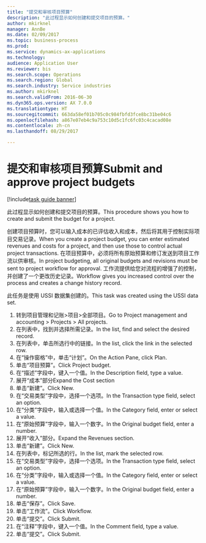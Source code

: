 ```yaml
--- 
title: "提交和审核项目预算"
description: "此过程显示如何创建和提交项目的预算。"
author: mkirknel
manager: AnnBe
ms.date: 02/09/2017
ms.topic: business-process
ms.prod: 
ms.service: dynamics-ax-applications
ms.technology: 
audience: Application User
ms.reviewer: bis
ms.search.scope: Operations
ms.search.region: Global
ms.search.industry: Service industries
ms.author: mkirknel
ms.search.validFrom: 2016-06-30
ms.dyn365.ops.version: AX 7.0.0
ms.translationtype: HT
ms.sourcegitcommit: 663da58ef01b705c0c984fbfd3fce8bc31be04c6
ms.openlocfilehash: a867e07eb4c9a753c10d5c1fc6fc03c4cacad08e
ms.contentlocale: zh-cn
ms.lasthandoff: 08/29/2017

---
```

# <a name="submit-and-approve-project-budgets"></a><span data-ttu-id="2b45d-103">提交和审核项目预算</span><span class="sxs-lookup"><span data-stu-id="2b45d-103">Submit and approve project budgets</span></span>

[!include[task guide banner](../../includes/task-guide-banner.md)]

<span data-ttu-id="2b45d-104">此过程显示如何创建和提交项目的预算。</span><span class="sxs-lookup"><span data-stu-id="2b45d-104">This procedure shows you how to create and submit the budget for a project.</span></span> 

<span data-ttu-id="2b45d-105">创建项目预算时，您可以输入成本的已评估收入和成本，然后将其用于控制实际项目交易记录。</span><span class="sxs-lookup"><span data-stu-id="2b45d-105">When you create a project budget, you can enter estimated revenues and costs for a project, and then use those to control actual project transactions.</span></span> <span data-ttu-id="2b45d-106">在项目预算中，必须将所有原始预算和修订发送到项目工作流以供审核。</span><span class="sxs-lookup"><span data-stu-id="2b45d-106">In project budgeting, all original budgets and revisions must be sent to project workflow for approval.</span></span> <span data-ttu-id="2b45d-107">工作流提供给您对流程的增强了的控制，并创建了一个更改历史记录。</span><span class="sxs-lookup"><span data-stu-id="2b45d-107">Workflow gives you increased control over the process and creates a change history record.</span></span>

<span data-ttu-id="2b45d-108">此任务是使用 USSI 数据集创建的。</span><span class="sxs-lookup"><span data-stu-id="2b45d-108">This task was created using the USSI data set.</span></span>

1. <span data-ttu-id="2b45d-109">转到项目管理和记账>项目>全部项目。</span><span class="sxs-lookup"><span data-stu-id="2b45d-109">Go to Project management and accounting > Projects > All projects.</span></span>
2. <span data-ttu-id="2b45d-110">在列表中，找到并选择所需记录。</span><span class="sxs-lookup"><span data-stu-id="2b45d-110">In the list, find and select the desired record.</span></span>
3. <span data-ttu-id="2b45d-111">在列表中，单击所选行中的链接。</span><span class="sxs-lookup"><span data-stu-id="2b45d-111">In the list, click the link in the selected row.</span></span>
4. <span data-ttu-id="2b45d-112">在“操作窗格”中，单击“计划”。</span><span class="sxs-lookup"><span data-stu-id="2b45d-112">On the Action Pane, click Plan.</span></span>
5. <span data-ttu-id="2b45d-113">单击“项目预算”。</span><span class="sxs-lookup"><span data-stu-id="2b45d-113">Click Project budget.</span></span>
6. <span data-ttu-id="2b45d-114">在“描述”字段中，键入一个值。</span><span class="sxs-lookup"><span data-stu-id="2b45d-114">In the Description field, type a value.</span></span>
7. <span data-ttu-id="2b45d-115">展开“成本”部分</span><span class="sxs-lookup"><span data-stu-id="2b45d-115">Expand the Cost section</span></span>
8. <span data-ttu-id="2b45d-116">单击“新建”。</span><span class="sxs-lookup"><span data-stu-id="2b45d-116">Click New.</span></span>
9. <span data-ttu-id="2b45d-117">在“交易类型”字段中，选择一个选项。</span><span class="sxs-lookup"><span data-stu-id="2b45d-117">In the Transaction type field, select an option.</span></span>
10. <span data-ttu-id="2b45d-118">在“分类”字段中，输入或选择一个值。</span><span class="sxs-lookup"><span data-stu-id="2b45d-118">In the Category field, enter or select a value.</span></span>
11. <span data-ttu-id="2b45d-119">在“原始预算”字段中，输入一个数字。</span><span class="sxs-lookup"><span data-stu-id="2b45d-119">In the Original budget field, enter a number.</span></span>
12. <span data-ttu-id="2b45d-120">展开“收入”部分。</span><span class="sxs-lookup"><span data-stu-id="2b45d-120">Expand the Revenues section.</span></span>
13. <span data-ttu-id="2b45d-121">单击“新建”。</span><span class="sxs-lookup"><span data-stu-id="2b45d-121">Click New.</span></span>
14. <span data-ttu-id="2b45d-122">在列表中，标记所选的行。</span><span class="sxs-lookup"><span data-stu-id="2b45d-122">In the list, mark the selected row.</span></span>
15. <span data-ttu-id="2b45d-123">在“交易类型”字段中，选择一个选项。</span><span class="sxs-lookup"><span data-stu-id="2b45d-123">In the Transaction type field, select an option.</span></span>
16. <span data-ttu-id="2b45d-124">在“分类”字段中，输入或选择一个值。</span><span class="sxs-lookup"><span data-stu-id="2b45d-124">In the Category field, enter or select a value.</span></span>
17. <span data-ttu-id="2b45d-125">在“原始预算”字段中，输入一个数字。</span><span class="sxs-lookup"><span data-stu-id="2b45d-125">In the Original budget field, enter a number.</span></span>
18. <span data-ttu-id="2b45d-126">单击“保存”。</span><span class="sxs-lookup"><span data-stu-id="2b45d-126">Click Save.</span></span>
19. <span data-ttu-id="2b45d-127">单击“工作流”。</span><span class="sxs-lookup"><span data-stu-id="2b45d-127">Click Workflow.</span></span>
20. <span data-ttu-id="2b45d-128">单击“提交”。</span><span class="sxs-lookup"><span data-stu-id="2b45d-128">Click Submit.</span></span>
21. <span data-ttu-id="2b45d-129">在“注释”字段中，键入一个值。</span><span class="sxs-lookup"><span data-stu-id="2b45d-129">In the Comment field, type a value.</span></span>
22. <span data-ttu-id="2b45d-130">单击“提交”。</span><span class="sxs-lookup"><span data-stu-id="2b45d-130">Click Submit.</span></span>


